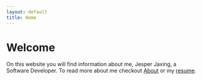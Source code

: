 ```yaml
---
layout: default
title: Home
---
```

# Welcome

On this website you will find information about me, Jesper Jaxing, a Software Developer. To read more about me checkout [About](/about/) or my [resume](/cv/).
